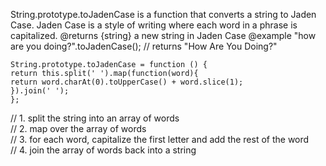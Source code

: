 
String.prototype.toJadenCase is a function that converts a string to Jaden Case.
Jaden Case is a style of writing where each word in a phrase is capitalized.
@returns {string} a new string in Jaden Case
@example
"how are you doing?".toJadenCase();
// returns "How Are You Doing?"

```
String.prototype.toJadenCase = function () {
return this.split(' ').map(function(word){
return word.charAt(0).toUpperCase() + word.slice(1);
}).join(' ');
};
```

// 1. split the string into an array of words<br>
// 2. map over the array of words<br>
// 3. for each word, capitalize the first letter and add the rest of the word<br>
// 4. join the array of words back into a string
